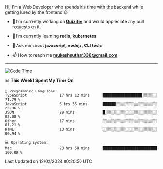 Hi, I'm a Web Developer who spends his time with the backend while getting lured by the frontend 😜

- 🔭 I’m currently working on **[Quizifer](https://github.com/SutharMukesh/Quizifer/)** and would appreciate any pull requests on it.

- 🌱 I’m currently learning **redis, kubernetes**

- 💬 Ask me about **javascript, nodejs, CLI tools**

- 📫 How to reach me **mukeshsuthar336@gmail.com**

---
<!--START_SECTION:waka-->
![Code Time](http://img.shields.io/badge/Code%20Time-2%2C810%20hrs%2028%20mins-blue)

📊 **This Week I Spent My Time On** 

```text
💬 Programming Languages: 
TypeScript               17 hrs 12 mins      ██████████████████░░░░░░░   71.79 % 
JavaScript               5 hrs 35 mins       ██████░░░░░░░░░░░░░░░░░░░   23.36 % 
JSON                     29 mins             █░░░░░░░░░░░░░░░░░░░░░░░░   02.08 % 
Other                    17 mins             ░░░░░░░░░░░░░░░░░░░░░░░░░   01.21 % 
HTML                     13 mins             ░░░░░░░░░░░░░░░░░░░░░░░░░   00.94 % 

💻 Operating System: 
Mac                      23 hrs 58 mins      █████████████████████████   100.00 % 
```


 Last Updated on 12/02/2024 00:20:50 UTC
<!--END_SECTION:waka-->
